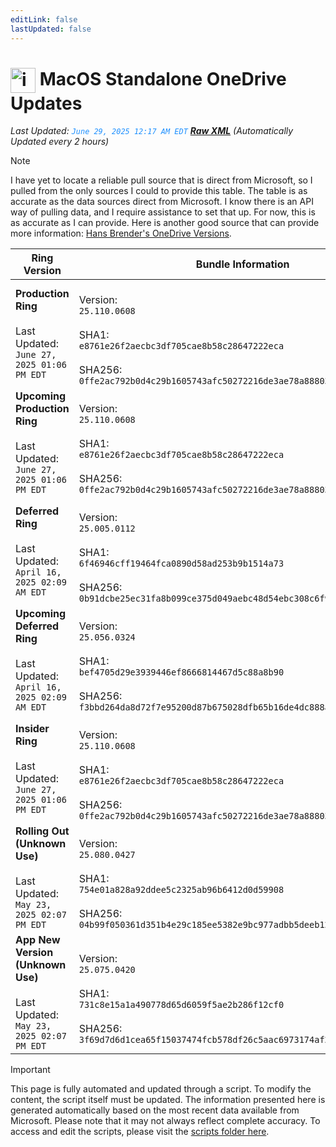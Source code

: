 ```yaml
---
editLink: false
lastUpdated: false
---
```

# <img src="/images/OneDrive_512x512x32.png" alt="image" width="40" style="vertical-align: middle; display: inline-block;" /> MacOS Standalone OneDrive Updates

<span class="extra-small">_Last Updated: <code style="color : dodgerblue">June 29, 2025 12:17 AM EDT</code> [**_Raw XML_**](https://github.com/cocopuff2u/MOFA/blob/main/latest_raw_files/macos_standalone_onedrive_all.xml)
 (Automatically Updated every 2 hours)_</span>

> [!NOTE]
> I have yet to locate a reliable pull source that is direct from Microsoft, so I pulled from the only sources I could to provide this table. The table is as accurate as the data sources direct from Microsoft. I know there is an API way of pulling data, and I require assistance to set that up. For now, this is as accurate as I can provide. Here is another good source that can provide more information: [Hans Brender's OneDrive Versions](https://hansbrender.com/all-onedrive-versions-mac/).

| Ring Version | Bundle Information  | Download |
|------|---------------------|--------------|
| **Production Ring** <br><br>Last Updated: <br> `June 27, 2025 01:06 PM EDT` | <br>Version: <br> `25.110.0608` <br><br> SHA1: <br>`e8761e26f2aecbc3df705cae8b58c28647222eca`<br><br> SHA256:<br>`0ffe2ac792b0d4c29b1605743afc50272216de3ae78a8880386d2e925a4c7d42` | [<img src='/images/OneDrive_512x512x32.png' alt='Download' width='60' style='vertical-align: middle;' />](https://oneclient.sfx.ms/Mac/Installers/25.110.0608.0001/universal/OneDrive.pkg) |
| **Upcoming Production Ring** <br><br>Last Updated: <br> `June 27, 2025 01:06 PM EDT` | <br>Version: <br> `25.110.0608` <br><br> SHA1: <br>`e8761e26f2aecbc3df705cae8b58c28647222eca`<br><br> SHA256:<br>`0ffe2ac792b0d4c29b1605743afc50272216de3ae78a8880386d2e925a4c7d42` | [<img src='/images/OneDrive_512x512x32.png' alt='Download' width='60' style='vertical-align: middle;' />](https://oneclient.sfx.ms/Mac/Installers/25.110.0608.0001/universal/OneDrive.pkg) |
| **Deferred Ring** <br><br>Last Updated: <br> `April 16, 2025 02:09 AM EDT` | <br>Version: <br> `25.005.0112` <br><br> SHA1: <br>`6f46946cff19464fca0890d58ad253b9b1514a73`<br><br> SHA256:<br>`0b91dcbe25ec31fa8b099ce375d049aebc48d54ebc308c6f9565a4a13ddafcc5` | [<img src='/images/OneDrive_512x512x32.png' alt='Download' width='60' style='vertical-align: middle;' />](https://go.microsoft.com/fwlink/?linkid=861009) |
| **Upcoming Deferred  Ring** <br><br>Last Updated: <br> `April 16, 2025 02:09 AM EDT` | <br>Version: <br> `25.056.0324` <br><br> SHA1: <br>`bef4705d29e3939446ef8666814467d5c88a8b90`<br><br> SHA256:<br>`f3bbd264da8d72f7e95200d87b675028dfb65b16de4dc888a421cb0a156eaa76` | [<img src='/images/OneDrive_512x512x32.png' alt='Download' width='60' style='vertical-align: middle;' />](https://go.microsoft.com/fwlink/?linkid=861010) |
| **Insider Ring** <br><br>Last Updated: <br> `June 27, 2025 01:06 PM EDT` | <br>Version: <br> `25.110.0608` <br><br> SHA1: <br>`e8761e26f2aecbc3df705cae8b58c28647222eca`<br><br> SHA256:<br>`0ffe2ac792b0d4c29b1605743afc50272216de3ae78a8880386d2e925a4c7d42` | [<img src='/images/OneDrive_512x512x32.png' alt='Download' width='60' style='vertical-align: middle;' />](https://oneclient.sfx.ms/Mac/Installers/25.110.0608.0001/universal/OneDrive.pkg) |
| **Rolling Out (Unknown Use)** <br><br>Last Updated: <br> `May 23, 2025 02:07 PM EDT` | <br>Version: <br> `25.080.0427` <br><br> SHA1: <br>`754e01a828a92ddee5c2325ab96b6412d0d59908`<br><br> SHA256:<br>`04b99f050361d351b4e29c185ee5382e9bc977adbb5deeb1209fbe5df2523aed` | [<img src='/images/OneDrive_512x512x32.png' alt='Download' width='60' style='vertical-align: middle;' />](https://go.microsoft.com/fwlink/?linkid=861011) |
| **App New Version (Unknown Use)** <br><br>Last Updated: <br> `May 23, 2025 02:07 PM EDT` | <br>Version: <br> `25.075.0420` <br><br> SHA1: <br>`731c8e15a1a490778d65d6059f5ae2b286f12cf0`<br><br> SHA256:<br>`3f69d7d6d1cea65f15037474fcb578df26c5aac6973174af2a8af555ca504a61` | [<img src='/images/OneDrive_512x512x32.png' alt='Download' width='60' style='vertical-align: middle;' />](https://go.microsoft.com/fwlink/?linkid=823060) |

> [!IMPORTANT]
> This page is fully automated and updated through a script. To modify the content, the script itself must be updated. The information presented here is generated automatically based on the most recent data available from Microsoft. Please note that it may not always reflect complete accuracy. To access and edit the scripts, please visit the [scripts folder here](https://github.com/cocopuff2u/MOFA_WEBSITE/tree/main/update_readme_scripts).

